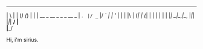 
  _   _             _       _ 
 | \ | |           (_)     (_)
 |  \| | __ _  __ _ _ _ __  _ 
 | . ` |/ _` |/ _` | | '_ \| |
 | |\  | (_| | (_| | | | | | |
 |_| \_|\__,_|\__, |_|_| |_|_|
               __/ |          
              |___/           
                           
Hi, i'm sirius. 

